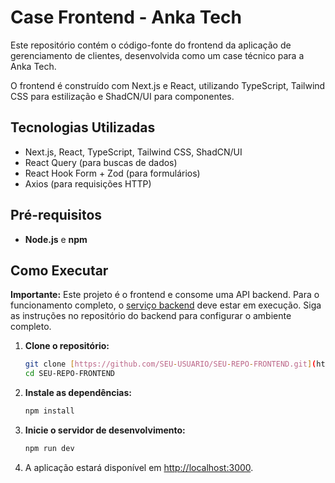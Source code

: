 # Case Frontend - Anka Tech

Este repositório contém o código-fonte do frontend da aplicação de gerenciamento de clientes, desenvolvida como um case técnico para a Anka Tech. 

O frontend é construído com Next.js e React, utilizando TypeScript, Tailwind CSS para estilização e ShadCN/UI para componentes. 

## Tecnologias Utilizadas
* Next.js, React, TypeScript, Tailwind CSS, ShadCN/UI
* React Query (para buscas de dados) 
* React Hook Form + Zod (para formulários)
* Axios (para requisições HTTP) 

## Pré-requisitos
* **Node.js** e **npm**

## Como Executar

**Importante:** Este projeto é o frontend e consome uma API backend. Para o funcionamento completo, o [serviço backend](https://github.com/ferreiraashi/case-backend-anka-tech) deve estar em execução. Siga as instruções no repositório do backend para configurar o ambiente completo.

1.  **Clone o repositório:**
    ```bash
    git clone [https://github.com/SEU-USUARIO/SEU-REPO-FRONTEND.git](https://github.com/SEU-USUARIO/SEU-REPO-FRONTEND.git)
    cd SEU-REPO-FRONTEND
    ```

2.  **Instale as dependências:**
    ```bash
    npm install
    ```

3.  **Inicie o servidor de desenvolvimento:**
    ```bash
    npm run dev
    ```

4.  A aplicação estará disponível em [http://localhost:3000](http://localhost:3000).
